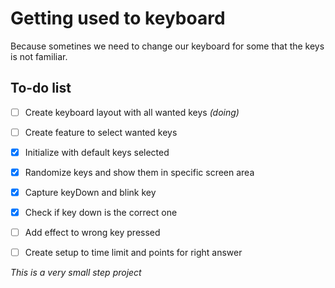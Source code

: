 # Getting used to keyboard

Because sometines we need to change our keyboard for some that the keys is not familiar.


## To-do list

- [ ] Create keyboard layout with all wanted keys *(doing)*
- [ ] Create feature to select wanted keys
- [x] Initialize with default keys selected
- [x] Randomize keys and show them in specific screen area
- [x] Capture keyDown and blink key
- [x] Check if key down is the correct one
- [ ] Add effect to wrong key pressed
- [ ] Create setup to time limit and points for right answer


*This is a very small step project*
